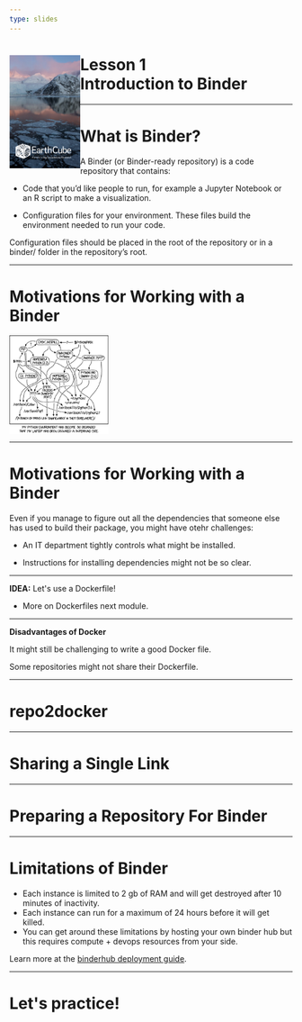 ```yaml
---
type: slides
---
```


<div><h1><img src="https://github.com/throughput-ec/ec-workshops/blob/main/static/module1/00_ec_slide1.png?raw=true" alt="EC Theme" width=25% align="left"/> Lesson 1<br>Introduction to Binder</h1></div>

---

# What is Binder?

A Binder (or Binder-ready repository) is a code repository that contains:

* Code that you’d like people to run, for example a Jupyter Notebook or an R script to make a visualization.

* Configuration files for your environment. These files build the environment needed to run your code.

Configuration files should be placed in the root of the repository or in a binder/ folder in the repository’s root.

---

# Motivations for Working with a Binder

<img src="https://github.com/throughput-ec/ec-workshops/blob/main/static/module4/01_others_people_code.png?raw=true" alt="Other people code dependencies map" width=35% align="center">

---

# Motivations for Working with a Binder

Even if you manage to figure out all the dependencies that someone else has used to build their package, you might have otehr challenges:

* An IT department tightly controls what might be installed.

* Instructions for installing dependencies might not be so clear.

---

**IDEA:** Let's use a Dockerfile! 

* More on Dockerfiles next module.

---

**Disadvantages of Docker**

It might still be challenging to write a good Docker file.

Some repositories might not share their Dockerfile. 

---

# repo2docker

---

# Sharing a Single Link 

---

# Preparing a Repository For Binder

---

# Limitations of Binder

- Each instance is limited to 2 gb of RAM and will get destroyed after 10 minutes of inactivity. 
- Each instance can run for a maximum of 24 hours before it will get killed.
- You can get around these limitations by hosting your own binder hub but this requires compute + devops resources from your side. 

Learn more at the [binderhub deployment guide](https://binderhub.readthedocs.io/en/latest/).

---

# Let's practice!